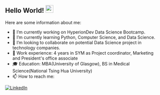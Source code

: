 ## Hello World! <img src="https://media.giphy.com/media/hvRJCLFzcasrR4ia7z/giphy.gif" height="25px" width="25px">

Here are some information about me:

- 🔭 I’m currently working on HyperionDev Data Science Bootcamp.
- 🌱 I’m currently learning Python, Computer Science, and Data Science.
- 👯 I’m looking to collaborate on potential Data Science project in technology companies.
- 💼 Work experience: 4 years in SYM as Project coordinator, Marketing and President's office associate
- 🎓 Education: MBA(University of Glasgow), BS in Medical Science(National Tsing Hua University)
- 📫 How to reach me:

[![LinkedIn][linkedin-shield]][linkedin-url]

[linkedin-shield]: https://img.shields.io/badge/-LinkedIn-black.svg?style=for-the-badge&logo=linkedin&colorB=555
[linkedin-url]: https://www.linkedin.com/in/kuo-hao-huang/
